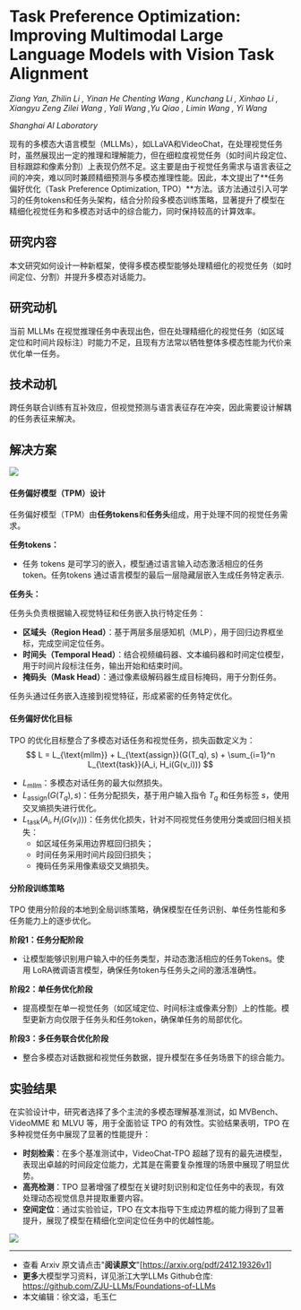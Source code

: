 # Task Preference Optimization: Improving Multimodal Large Language Models with Vision Task Alignment

_Ziang Yan, Zhilin Li , Yinan He Chenting Wang , Kunchang Li , Xinhao Li , Xiangyu Zeng Zilei Wang , Yali Wang ,Yu Qiao , Limin Wang , Yi Wang_

_Shanghai AI Laboratory_

现有的多模态大语言模型（MLLMs），如LLaVA和VideoChat，在处理视觉任务时，虽然展现出一定的推理和理解能力，但在细粒度视觉任务（如时间片段定位、目标跟踪和像素分割）上表现仍然不足。这主要是由于视觉任务需求与语言表征之间的冲突，难以同时兼顾精细预测与多模态推理性能。因此，本文提出了**任务偏好优化（Task Preference Optimization, TPO）**方法。该方法通过引入可学习的任务tokens和任务头架构，结合分阶段多模态训练策略，显著提升了模型在精细化视觉任务和多模态对话中的综合能力，同时保持较高的计算效率。

## 研究内容

本文研究如何设计一种新框架，使得多模态模型能够处理精细化的视觉任务（如时间定位、分割）并提升多模态对话能力。

## 研究动机

当前 MLLMs 在视觉推理任务中表现出色，但在处理精细化的视觉任务（如区域定位和时间片段标注）时能力不足，且现有方法常以牺牲整体多模态性能为代价来优化单一任务。

## 技术动机

跨任务联合训练有互补效应，但视觉预测与语言表征存在冲突，因此需要设计解耦的任务表征来解决。

## 解决方案

![](https://fastly.jsdelivr.net/gh/bucketio/img7@main/2025/01/02/1735808763755-37759edd-05d3-4b8f-9728-4f626dd26811.png)

#### 任务偏好模型（TPM）设计

任务偏好模型（TPM）由**任务tokens**和**任务头**组成，用于处理不同的视觉任务需求。

**任务tokens：**

- 任务 tokens 是可学习的嵌入，模型通过语言输入动态激活相应的任务token。任务tokens 通过语言模型的最后一层隐藏层嵌入生成任务特定表示.

**任务头：**

任务头负责根据输入视觉特征和任务嵌入执行特定任务：

- **区域头（Region Head）**：基于两层多层感知机（MLP），用于回归边界框坐标，完成空间定位任务。
- **时间头（Temporal Head）**：结合视频编码器、文本编码器和时间定位模型，用于时间片段标注任务，输出开始和结束时间。
- **掩码头（Mask Head）**：通过像素级解码器生成目标掩码，用于分割任务。

任务头通过任务嵌入连接到视觉特征，形成紧密的任务特定优化。

#### 任务偏好优化目标

TPO 的优化目标整合了多模态对话任务和视觉任务，损失函数定义为：
$$
L = L_{\text{mllm}} + L_{\text{assign}}(G(T_q), s) + \sum_{i=1}^n L_{\text{task}}(A_i, H_i(G(v_i)))
$$

- $L_{\text{mllm}}$：多模态对话任务的最大似然损失。
- $L_{\text{assign}}(G(T_q), s)$：任务分配损失，基于用户输入指令 $T_q$ 和任务标签 $s$，使用交叉熵损失进行优化。
- $L_{\text{task}}(A_i, H_i(G(v_i)))$：任务优化损失，针对不同视觉任务使用分类或回归相关损失：
  - 如区域任务采用边界框回归损失；
  - 时间任务采用时间片段回归损失；
  - 掩码任务采用像素级交叉熵损失。

#### **分阶段训练策略**

TPO 使用分阶段的本地到全局训练策略，确保模型在任务识别、单任务性能和多任务能力上的逐步优化。

**阶段1：任务分配阶段**

- 让模型能够识别用户输入中的任务类型，并动态激活相应的任务Tokens。使用 LoRA微调语言模型，确保任务token与任务头之间的激活准确性。

**阶段2：单任务优化阶段**

- 提高模型在单一视觉任务（如区域定位、时间标注或像素分割）上的性能。模型更新方向仅限于任务头和任务token，确保单任务的局部优化。

**阶段3：多任务联合优化阶段**

- 整合多模态对话数据和视觉任务数据，提升模型在多任务场景下的综合能力。

## 实验结果

在实验设计中，研究者选择了多个主流的多模态理解基准测试，如 MVBench、VideoMME 和 MLVU 等，用于全面验证 TPO 的有效性。实验结果表明，TPO 在多种视觉任务中展现了显著的性能提升：

- **时刻检索**：在多个基准测试中，VideoChat-TPO 超越了现有的最先进模型，表现出卓越的时间段定位能力，尤其是在需要复杂推理的场景中展现了明显优势。
- **高亮检测**：TPO 显著增强了模型在关键时刻识别和定位任务中的表现，有效处理动态视觉信息并提取重要内容。
- **空间定位**：通过实验验证，TPO 在文本指导下生成边界框的能力得到了显著提升，展现了模型在精细化空间定位任务中的优越性能。

![](https://fastly.jsdelivr.net/gh/bucketio/img16@main/2025/01/02/1735808851889-90da9203-6b1b-4a6a-a8d6-efa3ba8a1911.png)

---

- 查看 Arxiv 原文请点击"**阅读原文**"[https://arxiv.org/pdf/2412.19326v1]
- **更多**大模型学习资料，详见浙江大学LLMs Github仓库: 
  https://github.com/ZJU-LLMs/Foundations-of-LLMs
- 本文编辑：徐文溢，毛玉仁